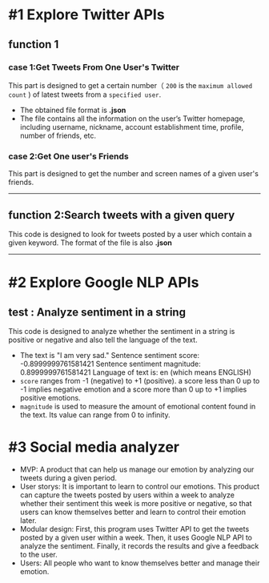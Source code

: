 #1 Explore Twitter APIs
====================
## function 1
### case 1:Get Tweets From One User's Twitter
This part is designed to get a certain number（ `200` is the `maximum allowed count` ) of latest tweets from a `specified user`.  
* The obtained file format is **.json**
* The file contains all the information on the user’s Twitter homepage, including username, nickname, account establishment time, profile, number of friends, etc.
### case 2:Get One user's Friends  
This part is designed to get the number and screen names of a given user's friends.

--------------------
## function 2:Search tweets with a given query
This code is designed to look for tweets posted by a user which contain a given keyword. 
The format of the file is also **.json**

--------------------
#2 Explore Google NLP APIs
============================
## test : Analyze sentiment in a string
This code is designed to analyze whether the sentiment in a string is positive or negative and also tell the language of the text.
* The text is "I am very sad." 
Sentence sentiment score: -0.8999999761581421
Sentence sentiment magnitude: 0.8999999761581421
Language of text is: en (which means ENGLISH)
* `score` ranges from -1 (negative) to +1 (positive). a score less than 0 up to -1 implies negative emotion and a score more than 0 up to +1 implies positive emotions.
* `magnitude` is used to measure the amount of emotional content found in the text. Its value can range from 0 to infinity.

#3 Social media analyzer
========================
* MVP: A product that can help us manage our emotion by analyzing our tweets during a given period.
* User storys: It is important to learn to control our emotions. This product can capture the tweets posted by users within a week to analyze whether their sentiment this week is more positive or negative, so that users can know themselves better and learn to control their emotion later.
* Modular design: First, this program uses Twitter API to get the tweets posted by a given user within a week. Then, it uses Google NLP API to analyze the sentiment. Finally, it records the results and give a feedback to the user.
* Users: All people who want to know themselves better and manage their emotion.
